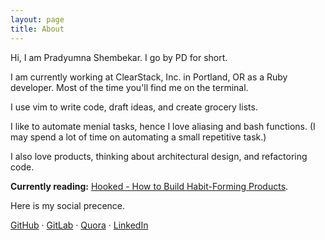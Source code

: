 ```yaml
---
layout: page
title: About
---
```


Hi, I am Pradyumna Shembekar. I go by PD for short.

I am currently working at ClearStack, Inc. in Portland, OR as a Ruby developer. Most of the
time you'll find me on the terminal.

I use vim to write code, draft ideas, and create grocery lists.

I like to automate menial tasks, hence I love aliasing and bash functions. (I
may spend a lot of time on automating a small repetitive task.)

I also love products, thinking about architectural design, and refactoring code.

**Currently reading:** <a href="https://www.goodreads.com/book/show/22668729-hooked" target="_blank">Hooked - How to Build Habit-Forming Products</a>.

Here is my social precence.

<a href="https://github.com/pradyumna2905" target="_blank">GitHub</a> &middot;
<a href="https://gitlab.com/pradyumna2905" target="_blank">GitLab</a> &middot;
<a href="https://www.quora.com/profile/Pradyumna-Shembekar" target="_blank">Quora</a> &middot;
<a href="https://www.linkedin.com/in/pradyumnashembekar/" target="_blank">LinkedIn</a>
